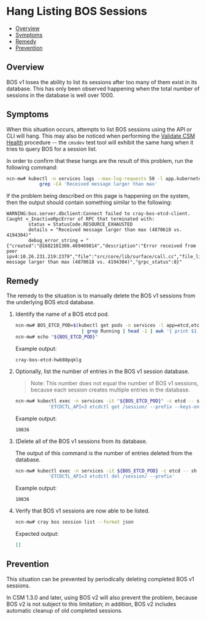 # Hang Listing BOS Sessions

* [Overview](#overview)
* [Symptoms](#symptoms)
* [Remedy](#remedy)
* [Prevention](#prevention)

## Overview

BOS v1 loses the ability to list its sessions after too many of them exist in its
database. This has only been observed happening when the total number of
sessions in the database is well over 1000.

## Symptoms

When this situation occurs, attempts to list BOS sessions using the API or CLI will
hang. This may also be noticed when performing the
[Validate CSM Health](../../operations/validate_csm_health.md) procedure -- the `cmsdev`
test tool will exhibit the same hang when it tries to query BOS for a session list.

In order to confirm that these hangs are the result of this problem, run the
following command:

```bash
ncn-mw# kubectl -n services logs --max-log-requests 50 -l app.kubernetes.io/name=cray-bos | \
            grep -C4 'Received message larger than max'
```

If the problem being described on this page is happening on the system, then the output
should contain something similar to the following:

```text
WARNING:bos.server.dbclient:Connect failed to cray-bos-etcd-client.  Caught <_InactiveRpcError of RPC that terminated with:
        status = StatusCode.RESOURCE_EXHAUSTED
        details = "Received message larger than max (4870618 vs. 4194304)"
        debug_error_string = "{"created":"@1682101300.469469814","description":"Error received from peer ipv4:10.26.231.219:2379","file":"src/core/lib/surface/call.cc","file_line":966,"grpc_message":"Received message larger than max (4870618 vs. 4194304)","grpc_status":8}"
```

## Remedy

The remedy to the situation is to manually delete the BOS v1 sessions from the underlying BOS etcd database.

1. Identify the name of a BOS etcd pod.

    ```bash
    ncn-mw# BOS_ETCD_POD=$(kubectl get pods -n services -l app=etcd,etcd_cluster=cray-bos-etcd \
                            | grep Running | head -1 | awk '{ print $1 }')
    ncn-mw# echo "${BOS_ETCD_POD}"
    ```

    Example output:

    ```text
    cray-bos-etcd-hwb88pqklg
    ```

1. Optionally, list the number of entries in the BOS v1 session database.

    > Note: This number does not equal the number of BOS v1 sessions, because each session creates
    > multiple entries in the database.

    ```bash
    ncn-mw# kubectl exec -n services -it "${BOS_ETCD_POD}" -c etcd -- sh -c \
                'ETCDCTL_API=3 etcdctl get /session/ --prefix --keys-only' | grep "^/session/" | wc -l
    ```

    Example output:

    ```text
    10836
    ```

1. (Delete all of the BOS v1 sessions from its database.

    The output of this command is the number of entries deleted from the database.

    ```bash
    ncn-mw# kubectl exec -n services -it ${BOS_ETCD_POD} -c etcd -- sh -c \
                'ETCDCTL_API=3 etcdctl del /session/ --prefix'
    ```

    Example output:

    ```text
    10836
    ```

1. Verify that BOS v1 sessions are now able to be listed.

    ```bash
    ncn-mw# cray bos session list --format json
    ```

    Expected output:

    ```json
    []
    ```

## Prevention

This situation can be prevented by periodically deleting completed BOS v1 sessions.

In CSM 1.3.0 and later, using BOS v2 will also prevent the problem, because BOS v2 is not
subject to this limitation; in addition, BOS v2 includes automatic cleanup of old completed sessions.
